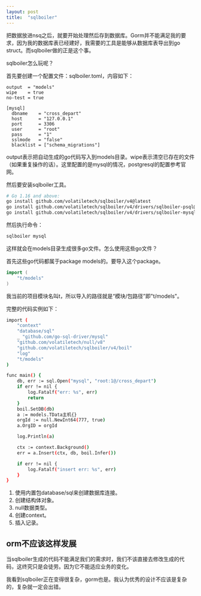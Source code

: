 ```yaml
---
layout: post
title:  "sqlboiler"
---
```


把数据放进nsq之后，就要开始处理然后存到数据库。Gorm并不能满足我的要求，因为我的数据库表已经建好，我需要的工具是能够从数据库表导出到go struct。而sqlboiler做的正是这个事。

sqlboiler怎么玩呢？

首先要创建一个配置文件：sqlboiler.toml，内容如下：

```
output  = "models"
wipe    = true
no-test = true

[mysql]
  dbname    = "cross_depart"
  host      = "127.0.0.1"
  port      = 3306
  user      = "root"
  pass      = "1"
  sslmode   = "false"
  blacklist = ["schema_migrations"]
```

output表示把自动生成的go代码写入到models目录。wipe表示清空已存在的文件（如果重复操作的话）。这里配置的是mysql的情况，postgresql的配置参考官网。

然后要安装sqlboiler工具。

```bash
# Go 1.16 and above:
go install github.com/volatiletech/sqlboiler/v4@latest
go install github.com/volatiletech/sqlboiler/v4/drivers/sqlboiler-psql@latest
go install github.com/volatiletech/sqlboiler/v4/drivers/sqlboiler-mysql@latest
```

然后执行命令：

```bash
sqlboiler mysql
```

这样就会在models目录生成很多go文件。怎么使用这些go文件？

首先这些go代码都属于package models的。要导入这个package。

```go
import (
	"t/models"
)
```

我当前的项目模块名叫t，所以导入的路径就是“模块/包路径”即"t/models"。

完整的代码实例如下：

```bash
import (
	"context"
	"database/sql"
	_ "github.com/go-sql-driver/mysql"
	"github.com/volatiletech/null/v8"
	"github.com/volatiletech/sqlboiler/v4/boil"
	"log"
	"t/models"
)

func main() {
	db, err := sql.Open("mysql", "root:1@/cross_depart")
	if err != nil {
		log.Fatalf("err: %s", err)
		return
	}
	boil.SetDB(db)
	a := models.TData主机{}
	orgId := null.NewInt64(777, true)
	a.OrgID = orgId

	log.Println(a)

	ctx := context.Background()
	err = a.Insert(ctx, db, boil.Infer())

	if err != nil {
		log.Fatalf("insert err: %s", err)
	}
}
```

1. 使用内置包database/sql来创建数据库连接。
2. 创建结构体对象。
3. null数据类型。
4. 创建context。
5. 插入记录。

## orm不应该这样发展

当sqlboiler生成的代码不能满足我们的需求时，我们不该直接去修改生成的代码，这终究只是会徒劳。因为它不能适应业务的变化。

我看到sqlboiler正在变得很复杂，gorm也是。我认为优秀的设计不应该是复杂的，复杂就一定会出错。
